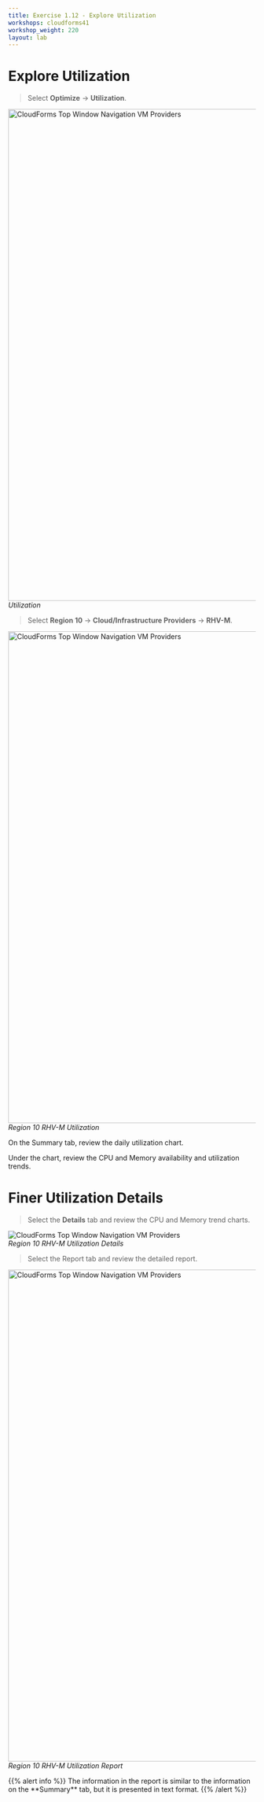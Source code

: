 ```yaml
---
title: Exercise 1.12 - Explore Utilization
workshops: cloudforms41
workshop_weight: 220
layout: lab
---
```


# Explore Utilization

> Select **Optimize** → **Utilization**.

<img title="CloudForms Top Window Navigation VM Providers" src="../images/cfme-nav-opt-util.png" width="1000"/><br/>
*Utilization*

> Select **Region 10** → **Cloud/Infrastructure Providers** → **RHV-M**.

<img title="CloudForms Top Window Navigation VM Providers" src="../images/cfme-nav-opt-util-reg10.png" width="1000"/><br/>
*Region 10 RHV-M Utilization*

On the Summary tab, review the daily utilization chart.

Under the chart, review the CPU and Memory availability and utilization trends.


# Finer Utilization Details

> Select the **Details** tab and review the CPU and Memory trend charts.

<img title="CloudForms Top Window Navigation VM Providers" src="../images/cfme-nav-opt-util-reg10-details.png" /><br/>
*Region 10 RHV-M Utilization Details*

> Select the Report tab and review the detailed report.

<img title="CloudForms Top Window Navigation VM Providers" src="../images/cfme-nav-opt-util-reg10-report.png" width="1000"/><br/>
*Region 10 RHV-M Utilization Report*

<p>{{% alert info %}} The information in the report is similar to the information on the **Summary** tab, but it is presented in text format. {{% /alert %}}</p>
